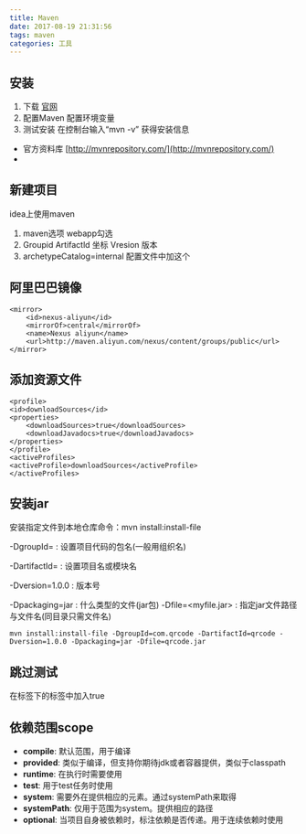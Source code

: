 ```yaml
---
title: Maven  
date: 2017-08-19 21:31:56   
tags: maven   
categories: 工具  
---
```


## 安装 ##

1. 下载 [官网](https://maven.apache.org/)
2. 配置Maven
配置环境变量
3. 测试安装
在控制台输入“mvn -v” 获得安装信息
- 官方资料库     [http://mvnrepository.com/](http://mvnrepository.com/)
- 
## 新建项目 ##

idea上使用maven
1. 	maven选项
         webapp勾选
2. Groupid 
	Artifactld 坐标
	Vresion  版本
3. archetypeCatalog=internal 配置文件中加这个
<!--more-->
## 阿里巴巴镜像 ##	
    <mirror>
        <id>nexus-aliyun</id>
        <mirrorOf>central</mirrorOf>
        <name>Nexus aliyun</name>
        <url>http://maven.aliyun.com/nexus/content/groups/public</url>
    </mirror>
## 添加资源文件 ##
    <profile>  
    <id>downloadSources</id>  
    <properties>  
        <downloadSources>true</downloadSources>  
        <downloadJavadocs>true</downloadJavadocs>
    </properties>  
    </profile>
    <activeProfiles>  
    <activeProfile>downloadSources</activeProfile>  
    </activeProfiles> 

## 安装jar

安装指定文件到本地仓库命令：mvn install:install-file

-DgroupId=<groupId>       : 设置项目代码的包名(一般用组织名)

-DartifactId=<artifactId> : 设置项目名或模块名 

-Dversion=1.0.0           : 版本号

-Dpackaging=jar           : 什么类型的文件(jar包)
-Dfile=<myfile.jar>       : 指定jar文件路径与文件名(同目录只需文件名)

```shell
mvn install:install-file -DgroupId=com.qrcode -DartifactId=qrcode -Dversion=1.0.0 -Dpackaging=jar -Dfile=qrcode.jar

```

 ## 跳过测试
在<project>标签下的<properties>标签中加入<skipTests>true</skipTests> 

## 依赖范围scope 

- **compile**: 默认范围，用于编译
- **provided**: 类似于编译，但支持你期待jdk或者容器提供，类似于classpath    
- **runtime**: 在执行时需要使用      
- **test**:    用于test任务时使用      
- **system**: 需要外在提供相应的元素。通过systemPath来取得      
- **systemPath**: 仅用于范围为system。提供相应的路径      
- **optional**:   当项目自身被依赖时，标注依赖是否传递。用于连续依赖时使用
